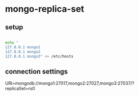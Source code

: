 # mongo-replica-set

## setup
```sh

echo "
127.0.0.1 mongo1
127.0.0.1 mongo2
127.0.0.1 mongo3" >> /etc/hosts

```

## connection settings
URI=mongodb://mongo1:27017,mongo2:27027,mongo3:27037/?replicaSet=rs0
